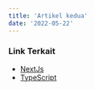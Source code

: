 ```yaml
---
title: 'Artikel kedua'
date: '2022-05-22'
---
```


### Link Terkait
- [NextJs](https://nextjs.org/)
- [TypeScript](https://www.typescriptlang.org/)

